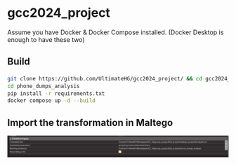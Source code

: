 # gcc2024_project

Assume you have Docker & Docker Compose installed. (Docker Desktop is enough to have these two)

## Build 

```bash 
git clone https://github.com/UltimateHG/gcc2024_project/ && cd gcc2024_project
cd phone_dumps_analysis 
pip install -r requirements.txt
docker compose up -d --build
```

## Import the transformation in Maltego

![](images/specification.png)